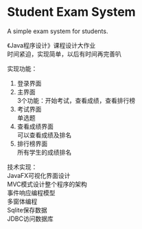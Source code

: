 # Student Exam System
A simple exam system for students.  
  
《Java程序设计》课程设计大作业  
时间紧迫，实现简单，以后有时间再完善叭  
  
实现功能：  
1. 登录界面  
2. 主界面  
    3个功能：开始考试，查看成绩，查看排行榜  
3. 考试界面  
    单选题  
4. 查看成绩界面  
    可以查看成绩及排名  
5. 排行榜界面  
    所有学生的成绩排名  
  
技术实现：  
JavaFX可视化界面设计  
MVC模式设计整个程序的架构  
事件响应编程模型  
多窗体编程  
Sqlite保存数据  
JDBC访问数据库  

